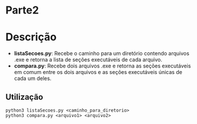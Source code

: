 # Parte2

# Descrição
* **listaSecoes.py**: Recebe o caminho para um diretório contendo arquivos .exe e retorna a lista de seções executáveis de cada arquivo.
* **compara.py**: Recebe dois arquivos .exe e retorna as seções executáveis em comum entre os dois arquivos e as seções executáveis únicas de cada um deles.

## Utilização
```
python3 listaSecoes.py <caminho_para_diretorio>
python3 compara.py <arquivo1> <arquivo2>
```
